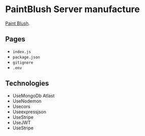 # PaintBlush Server manufacture
[Paint Blush](https://boiling-cove-99887.herokuapp.com).
## Pages
* `index.js`
* `package.json`
* `gitignore`
* `.env`

## Technologies
* UseMongoDb Atlast
* UseNodemon
* Usecors
* Useexpressjson
* UseStripe
* UseJWT
* UseStripe

